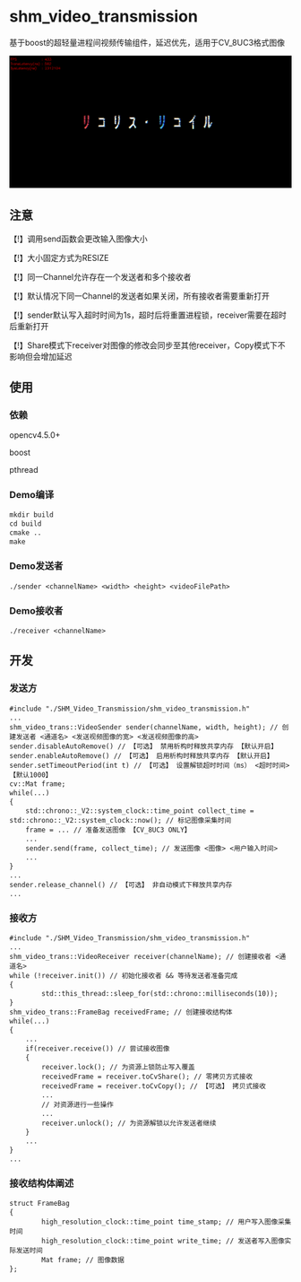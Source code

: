 # shm_video_transmission

基于boost的超轻量进程间视频传输组件，延迟优先，适用于CV_8UC3格式图像

![](doc/performance.png)

## 注意

【!】调用send函数会更改输入图像大小

【!】大小固定方式为RESIZE

【!】同一Channel允许存在一个发送者和多个接收者

【!】默认情况下同一Channel的发送者如果关闭，所有接收者需要重新打开

【!】sender默认写入超时时间为1s，超时后将重置进程锁，receiver需要在超时后重新打开

【!】Share模式下receiver对图像的修改会同步至其他receiver，Copy模式下不影响但会增加延迟

## 使用

### 依赖

opencv4.5.0+

boost

pthread

### Demo编译

```
mkdir build
cd build
cmake ..
make
```

### Demo发送者

```
./sender <channelName> <width> <height> <videoFilePath>
```

### Demo接收者

```
./receiver <channelName>
```

## 开发

### 发送方

```
#include "./SHM_Video_Transmission/shm_video_transmission.h"
...
shm_video_trans::VideoSender sender(channelName, width, height); // 创建发送者 <通道名> <发送视频图像的宽> <发送视频图像的高>
sender.disableAutoRemove() // 【可选】 禁用析构时释放共享内存 【默认开启】
sender.enableAutoRemove() // 【可选】 启用析构时释放共享内存 【默认开启】
sender.setTimeoutPeriod(int t) // 【可选】 设置解锁超时时间（ms） <超时时间> 【默认1000】
cv::Mat frame;
while(...)
{
	std::chrono::_V2::system_clock::time_point collect_time = std::chrono::_V2::system_clock::now(); // 标记图像采集时间
	frame = ... // 准备发送图像 【CV_8UC3 ONLY】
	...
	sender.send(frame, collect_time); // 发送图像 <图像> <用户输入时间>
	...
}
...
sender.release_channel() // 【可选】 非自动模式下释放共享内存
...
```

### 接收方

```
#include "./SHM_Video_Transmission/shm_video_transmission.h"
...
shm_video_trans::VideoReceiver receiver(channelName); // 创建接收者 <通道名>
while (!receiver.init()) // 初始化接收者 && 等待发送者准备完成
{
        std::this_thread::sleep_for(std::chrono::milliseconds(10));
}
shm_video_trans::FrameBag receivedFrame; // 创建接收结构体
while(...)
{
	...
	if(receiver.receive()) // 尝试接收图像
	{
		receiver.lock(); // 为资源上锁防止写入覆盖
		receivedFrame = receiver.toCvShare(); // 零拷贝方式接收
		receivedFrame = receiver.toCvCopy(); // 【可选】 拷贝式接收
		...
		// 对资源进行一些操作
		...
		receiver.unlock(); // 为资源解锁以允许发送者继续
	}
	...
}
...
```

### 接收结构体阐述

```
struct FrameBag
{
        high_resolution_clock::time_point time_stamp; // 用户写入图像采集时间
        high_resolution_clock::time_point write_time; // 发送者写入图像实际发送时间
        Mat frame; // 图像数据
};
```
